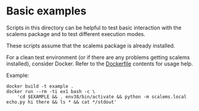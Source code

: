 # Basic examples

Scripts in this directory can be helpful to test basic interaction with the
scalems package and to test different execution modes.

These scripts assume that the scalems package is already installed.

For a clean test environment (or if there are any problems getting scalems installed),
consider Docker. Refer to the [Dockerfile](Dockerfile) contents for usage help.

Example:

    docker build -t example .
    docker run --rm -ti ex1 bash -c \
        'cd $EXAMPLE && . env38/bin/activate && python -m scalems.local echo.py hi there && ls * && cat */stdout'

